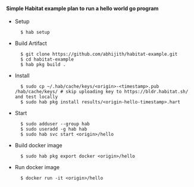 #### Simple Habitat example plan to run a hello world go program #####

* Setup

		$ hab setup

* Build Artifact

		$ git clone https://github.com/abhijith/habitat-example.git
		$ cd habitat-example
		$ hab pkg build .

* Install

		$ sudo cp ~/.hab/cache/keys/<origin>-<timestamp>.pub /hab/cache/keys/ # skip uploading key to https://bldr.habitat.sh/ and test locally
		$ sudo hab pkg install results/<origin-hello-timestamp>.hart

* Start

		$ sudo adduser --group hab
		$ sudo useradd -g hab hab
		$ sudo hab svc start <origin>/hello

* Build docker image

		$ sudo hab pkg export docker <origin>/hello

* Run docker image

		$ docker run -it <origin>/hello
